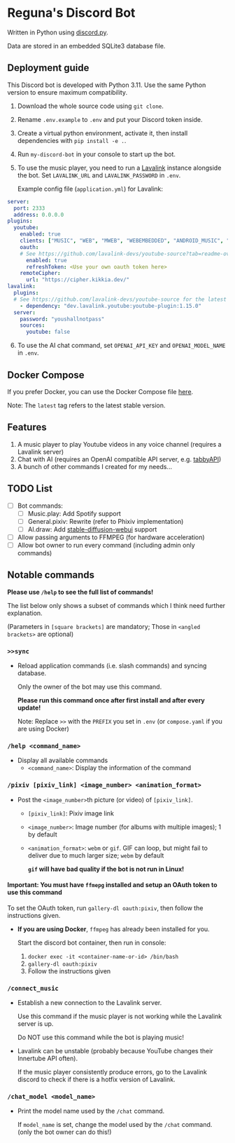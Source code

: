 # Reguna's Discord Bot

Written in Python using [discord.py](https://github.com/Rapptz/discord.py).

Data are stored in an embedded SQLite3 database file.

## Deployment guide

This Discord bot is developed with Python 3.11. Use the same Python version to ensure maximum compatibility.

1. Download the whole source code using `git clone`.

2. Rename `.env.example` to `.env` and put your Discord token inside.

3. Create a virtual python environment, activate it, then install dependencies with `pip install -e .`.

4. Run `my-discord-bot` in your console to start up the bot.

5. To use the music player, you need to run a [Lavalink](https://github.com/freyacodes/Lavalink) instance alongside the bot. Set `LAVALINK_URL` and `LAVALINK_PASSWORD` in `.env`.

    Example config file (`application.yml`) for Lavalink:

```yaml
server:
  port: 2333
  address: 0.0.0.0
plugins:
  youtube:
    enabled: true
    clients: ["MUSIC", "WEB", "MWEB", "WEBEMBEDDED", "ANDROID_MUSIC", "ANDROID_VR", "TV", "TVHTML5EMBEDDED"]
    oauth:
    # See https://github.com/lavalink-devs/youtube-source?tab=readme-ov-file#using-oauth-tokens for more info
      enabled: true
      refreshToken: <Use your own oauth token here>
    remoteCipher:
      url: "https://cipher.kikkia.dev/" 
lavalink:
  plugins:
  # See https://github.com/lavalink-devs/youtube-source for the latest version of the plugin
    - dependency: "dev.lavalink.youtube:youtube-plugin:1.15.0"
  server:
    password: "youshallnotpass"
    sources:
      youtube: false
```

6. To use the AI chat command, set `OPENAI_API_KEY` and `OPENAI_MODEL_NAME` in `.env`.

## Docker Compose

If you prefer Docker, you can use the Docker Compose file [here](compose.yaml).

Note: The `latest` tag refers to the latest stable version.

## Features

1. A music player to play Youtube videos in any voice channel (requires a Lavalink server)
2. Chat with AI (requires an OpenAI compatible API server, e.g. [tabbyAPI](https://github.com/theroyallab/tabbyAPI))
3. A bunch of other commands I created for my needs...

## TODO List

- [ ] Bot commands:
  - [ ] Music.play: Add Spotify support
  - [ ] General.pixiv: Rewrite (refer to Phixiv implementation)
  - [ ] AI.draw: Add [stable-diffusion-webui](https://github.com/AUTOMATIC1111/stable-diffusion-webui) support
- [ ] Allow passing arguments to FFMPEG (for hardware acceleration)
- [ ] Allow bot owner to run every command (including admin only commands)

## Notable commands

**Please use `/help` to see the full list of commands!**

The list below only shows a subset of commands which I think need further explanation.

(Parameters in `[square brackets]` are mandatory; Those in `<angled brackets>` are optional)

### `>>sync`

- Reload application commands (i.e. slash commands) and syncing database.

  Only the owner of the bot may use this command.

  **Please run this command once after first install and after every update!**

  Note: Replace `>>` with the `PREFIX` you set in `.env` (or `compose.yaml` if you are using Docker)

### `/help <command_name>`

- Display all available commands
  - `<command_name>`: Display the information of the command

### `/pixiv [pixiv_link] <image_number> <animation_format>`

- Post the `<image_number>`th picture (or video) of `[pixiv_link]`.
  - `[pixiv_link]`: Pixiv image link
  - `<image_number>`: Image number (for albums with multiple images); 1 by default
  - `<animation_format>`: `webm` or `gif`. GIF can loop, but might fail to deliver due to much larger size; `webm` by default

     **`gif` will have bad quality if the bot is not run in Linux!**

#### **Important**: You must have `ffmepg` installed and setup an OAuth token to use this command

  To set the OAuth token, run `gallery-dl oauth:pixiv`, then follow the instructions given.

- **If you are using Docker**, `ffmpeg` has already been installed for you.

    Start the discord bot container, then run in console:

    1. `docker exec -it <container-name-or-id> /bin/bash`
    2. `gallery-dl oauth:pixiv`
    3. Follow the instructions given

### `/connect_music`

- Establish a new connection to the Lavalink server.

  Use this command if the music player is not working while the Lavalink server is up.

  Do NOT use this command while the bot is playing music!

- Lavalink can be unstable (probably because YouTube changes their Innertube API often).

  If the music player consistently produce errors, go to the Lavalink discord to check if there is a hotfix version of Lavalink.

### `/chat_model <model_name>`

- Print the model name used by the `/chat` command.

  If `model_name` is set, change the model used by the `/chat` command. (only the bot owner can do this!)
